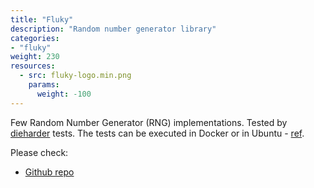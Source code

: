 ```yaml
---
title: "Fluky"
description: "Random number generator library"
categories:
- "fluky"
weight: 230
resources:
  - src: fluky-logo.min.png
    params:
      weight: -100  
---
```


Few Random Number Generator (RNG) implementations. Tested by [dieharder][1] tests.
The tests can be executed in Docker or in Ubuntu - [ref][2].


Please check:

* [Github repo](https://github.com/Pencroff/fluky)

[1]://linux.die.net/man/1/dieharder
[2]://github.com/Pencroff/fluky/blob/main/container/README.md
